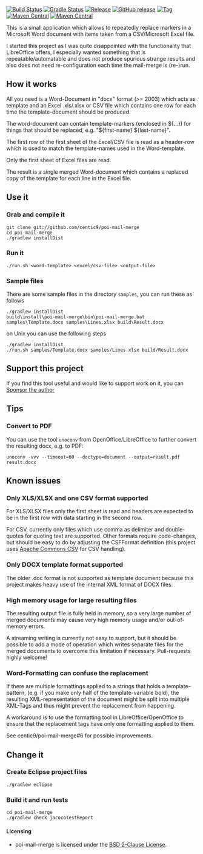 [![Build Status](https://github.com/centic9/commons-audio/actions/workflows/gradle-build.yml/badge.svg)](https://github.com/centic9/commons-audio/actions)
[![Gradle Status](https://gradleupdate.appspot.com/centic9/commons-audio/status.svg?branch=master)](https://gradleupdate.appspot.com/centic9/commons-audio/status)
[![Release](https://img.shields.io/github/release/centic9/commons-audio.svg)](https://github.com/centic9/commons-audio/releases)
[![GitHub release](https://img.shields.io/github/release/centic9/commons-audio.svg?label=changelog)](https://github.com/centic9/commons-audio/releases/latest)
[![Tag](https://img.shields.io/github/tag/centic9/commons-audio.svg)](https://github.com/centic9/commons-audio/tags)
[![Maven Central](https://maven-badges.herokuapp.com/maven-central/org.dstadler/commons-audio/badge.svg?style=flat)](https://maven-badges.herokuapp.com/maven-central/org.dstadler/commons-audio) 
[![Maven Central](https://img.shields.io/maven-central/v/org.dstadler/commons-audio.svg)](https://maven-badges.herokuapp.com/maven-central/org.dstadler/commons-audio)

This is a small application which allows to repeatedly replace markers
in a Microsoft Word document with items taken from a CSV/Microsoft Excel 
file. 

I started this project as I was quite disappointed with the functionality 
that LibreOffice offers, I especially wanted something that is 
repeatable/automatable and does not produce spurious strange results and 
also does not need re-configuration each time the mail-merge is (re-)run.

## How it works

All you need is a Word-Document in "docx" format (>= 2003) which acts 
as template and an Excel .xls/.xlsx or CSV file which contains one row for 
each time the template-document should be produced.

The word-document can contain template-markers (enclosed in ${...}) for 
things that should be replaced, e.g. "${first-name} ${last-name}".

The first row of the first sheet of the Excel/CSV file is read as a 
header-row which is used to match the template-names used in the 
Word-template.

Only the first sheet of Excel files are read.

The result is a single merged Word-document which contains a replaced 
copy of the template for each line in the Excel file.

## Use it

### Grab and compile it

    git clone git://github.com/centic9/poi-mail-merge
    cd poi-mail-merge
    ./gradlew installDist

### Run it

    ./run.sh <word-template> <excel/csv-file> <output-file>

### Sample files

There are some sample files in the directory `samples`, you can run these 
as follows

    ./gradlew installDist
    build\install\poi-mail-merge\bin\poi-mail-merge.bat samples\Template.docx samples\Lines.xlsx build\Result.docx

on Unix you can use the following steps

    ./gradlew installDist
    ./run.sh samples/Template.docx samples/Lines.xlsx build/Result.docx
	
## Support this project

If you find this tool useful and would like to support work on it, you can [Sponsor the author](https://github.com/sponsors/centic9)

## Tips

### Convert to PDF

You can use the tool ```unoconv``` from OpenOffice/LibreOffice to further 
convert the resulting docx, e.g. to PDF:

    unoconv -vvv --timeout=60 --doctype=document --output=result.pdf result.docx

## Known issues

### Only XLS/XLSX and one CSV format supported

For XLS/XLSX files only the first sheet is read and
headers are expected to be in the first row with data starting
in the second row.

For CSV, currently only files which use comma as delimiter and double-quotes 
for quoting text are supported. Other formats require code-changes, but should 
be easy to do by adjusting the CSFFormat definition (this project uses 
[Apache Commons CSV](http://commons.apache.org/proper/commons-csv/) for CSV handling).

### Only DOCX template format supported
 
The older .doc format is not supported as template document because this project 
makes heavy use of the internal XML format of DOCX files.

### High memory usage for large resulting files

The resulting output file is fully held in memory, so a very large number of
merged documents may cause very high memory usage and/or out-of-memory errors.

A streaming writing is currently not easy to support, but it should be possible
to add a mode of operation which writes separate files for the merged documents 
to overcome this limitation if necessary. Pull-requests highly welcome!

### Word-Formatting can confuse the replacement

If there are multiple formattings applied to a strings that holds a template-pattern, 
(e.g. if you make only half of the template-variable bold), the resulting 
XML-representation of the document might be split into multiple XML-Tags 
and thus might prevent the replacement from happening. 

A workaround is to use the formatting tool in LibreOffice/OpenOffice to ensure 
that the replacement tags have only one formatting applied to them. 

See centic9/poi-mail-merge#6 for possible improvements.

## Change it

### Create Eclipse project files

    ./gradlew eclipse

### Build it and run tests

    cd poi-mail-merge
    ./gradlew check jacocoTestReport

#### Licensing

* poi-mail-merge is licensed under the [BSD 2-Clause License].

[BSD 2-Clause License]: https://www.opensource.org/licenses/bsd-license.php

